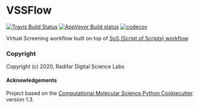 VSSFlow
==============================
[//]: # (Badges)
[![Travis Build Status](https://travis-ci.com/REPLACE_WITH_OWNER_ACCOUNT/VSSFlow.svg?branch=master)](https://travis-ci.com/REPLACE_WITH_OWNER_ACCOUNT/VSSFlow)
[![AppVeyor Build status](https://ci.appveyor.com/api/projects/status/REPLACE_WITH_APPVEYOR_LINK/branch/master?svg=true)](https://ci.appveyor.com/project/REPLACE_WITH_OWNER_ACCOUNT/VSSFlow/branch/master)
[![codecov](https://codecov.io/gh/REPLACE_WITH_OWNER_ACCOUNT/VSSFlow/branch/master/graph/badge.svg)](https://codecov.io/gh/REPLACE_WITH_OWNER_ACCOUNT/VSSFlow/branch/master)


Virtual Screening workflow built on top of [SoS (Script of Scripts) workflow](https://vatlab.github.io/sos-docs/).

### Copyright

Copyright (c) 2020, Radifar Digital Science Labs


#### Acknowledgements
 
Project based on the 
[Computational Molecular Science Python Cookiecutter](https://github.com/molssi/cookiecutter-cms) version 1.3.
